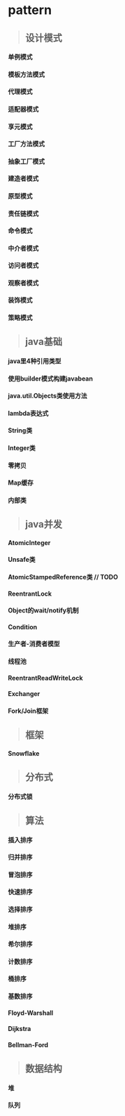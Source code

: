# pattern

>## 设计模式
#### 单例模式
#### 模板方法模式
#### 代理模式
#### 适配器模式
#### 享元模式
#### 工厂方法模式
#### 抽象工厂模式
#### 建造者模式
#### 原型模式
#### 责任链模式
#### 命令模式
#### 中介者模式
#### 访问者模式
#### 观察者模式
#### 装饰模式
#### 策略模式

>## java基础
#### java里4种引用类型
#### 使用builder模式构建javabean
#### java.util.Objects类使用方法
#### lambda表达式
#### String类
#### Integer类
#### 零拷贝
#### Map缓存
#### 内部类

>## java并发
#### AtomicInteger
#### Unsafe类
#### AtomicStampedReference类 // TODO
#### ReentrantLock
#### Object的wait/notify机制
#### Condition
#### 生产者-消费者模型
#### 线程池
#### ReentrantReadWriteLock
#### Exchanger
#### Fork/Join框架

>## 框架
#### Snowflake

>## 分布式
#### 分布式锁

>## 算法
#### 插入排序
#### 归并排序
#### 冒泡排序
#### 快速排序
#### 选择排序
#### 堆排序
#### 希尔排序
#### 计数排序
#### 桶排序
#### 基数排序
#### Floyd-Warshall
#### Dijkstra
#### Bellman-Ford

>## 数据结构
#### 堆
#### 队列